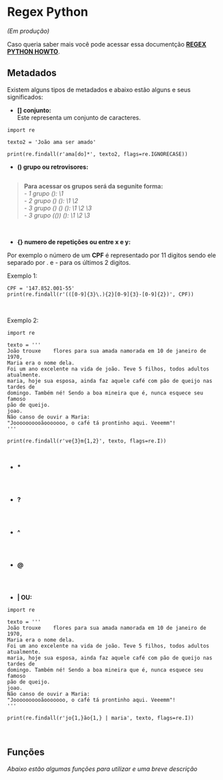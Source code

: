 # Regex Python
_(Em produção)_

Caso queria saber mais você pode acessar essa documentção __[REGEX PYTHON HOWTO](https://docs.python.org/pt-br/2.7/howto/regex.html#:~:text=Este%20documento%20%C3%A9%20um%20tutorial%20introdut%C3%B3rio%20sobre%20express%C3%B5es,que%20a%20se%C3%A7%C3%A3o%20correspondente%20%C3%A0%20documenta%C3%A7%C3%A3o%20do%20m%C3%B3dulo.)__.

## Metadados

Existem alguns tipos de metadados e abaixo estão alguns e seus significados:

- __[] conjunto:__<br>
Este representa um conjunto de caracteres.


```
import re

texto2 = 'João ama ser amado'

print(re.findall(r'ama[do]*', texto2, flags=re.IGNORECASE))
```

- __() grupo ou retrovisores:__<br>

```
```

> __Para acessar os grupos será da segunite forma:__ <br> - _1 grupo (): \1_ <br> - _2 grupo () (): \1 \2_ <br> - _3 grupo () () (): \1 \2 \3_ <br> - _3 grupo (()) (): \1 \2 \3_ 

<br>


- __{} numero de repetições ou entre x e y:__<br>

Por exemplo o número de um __CPF__ é representado por 11 digitos sendo ele separado por . e - para os últimos 2 digitos.<br>

Exemplo 1:

```
CPF = '147.852.001-55'
print(re.findall(r'(([0-9]{3}\.){2}[0-9]{3}-[0-9]{2})', CPF))
```

<br>

Exemplo 2:<br>

```
import re

texto = '''
João trouxe    flores para sua amada namorada em 10 de janeiro de 1970,
Maria era o nome dela.
Foi um ano excelente na vida de joão. Teve 5 filhos, todos adultos atualmente.
maria, hoje sua esposa, ainda faz aquele café com pão de queijo nas tardes de
domingo. Também né! Sendo a boa mineira que é, nunca esquece seu famoso
pão de queijo.
joao.
Não canso de ouvir a Maria:
"Joooooooooãooooooo, o café tá prontinho aqui. Veeemm"!
'''

print(re.findall(r've{3}m{1,2}', texto, flags=re.I))

```

<br>

- __*__<br>

```
```

<br>

- __?__<br>

```
```
<br>


- __^__<br>

```
```

<br>


- __@__<br>


```
```

<br>


- __| OU:__<br>


```
import re

texto = '''
João trouxe    flores para sua amada namorada em 10 de janeiro de 1970,
Maria era o nome dela.
Foi um ano excelente na vida de joão. Teve 5 filhos, todos adultos atualmente.
maria, hoje sua esposa, ainda faz aquele café com pão de queijo nas tardes de
domingo. Também né! Sendo a boa mineira que é, nunca esquece seu famoso
pão de queijo.
joao.
Não canso de ouvir a Maria:
"Joooooooooãooooooo, o café tá prontinho aqui. Veeemm"!
'''

print(re.findall(r'jo{1,}ão{1,} | maria', texto, flags=re.I))

```

<br>


## Funções

_Abaixo estão algumas funções para utilizar e uma breve descrição_
